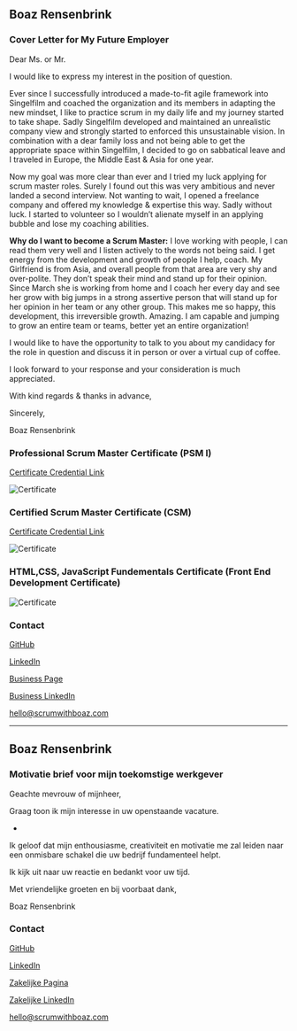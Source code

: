 ## Boaz Rensenbrink

### Cover Letter for My Future Employer

Dear Ms. or Mr.

I would like to express my interest in the position of question.

Ever since I successfully introduced a made-to-fit agile framework into Singelfilm and coached the organization and its members in adapting the new mindset, I like to practice scrum in my daily life and my journey started to take shape. Sadly Singelfilm developed and maintained an unrealistic company view and strongly started to enforced this unsustainable vision. In combination with a dear family loss and not being able to get the appropriate space within Singelfilm, I decided to go on sabbatical leave and I traveled in Europe, the Middle East & Asia for one year. 

Now my goal was more clear than ever and I tried my luck applying for scrum master roles. Surely I found out this was very ambitious and never landed a second interview.
Not wanting to wait, I opened a freelance company and offered my knowledge & expertise this way. Sadly without luck. I started to volunteer so I wouldn’t alienate myself in an applying bubble and lose my coaching abilities.

**Why do I want to become a Scrum Master:**
I love working with people, I can read them very well and I listen actively to the words not being said. I get energy from the development and growth of people I help, coach. My Girlfriend is from Asia, and overall people from that area are very shy and over-polite. They don’t speak their mind and stand up for their opinion. Since March she is working from home and I coach her every day and see her grow with big jumps in a strong assertive person that will stand up for her opinion in her team or any other group. This makes me so happy, this development, this irreversible growth. Amazing.
I am capable and jumping to grow an entire team or teams, better yet an entire organization!

I would like to have the opportunity to talk to you about my candidacy for the role in question and discuss it in person or over a virtual cup of coffee.

I look forward to your response and your consideration is much appreciated.

With kind regards & thanks in advance,

Sincerely,

Boaz Rensenbrink

### Professional Scrum Master Certificate  (PSM I)
[Certificate Credential Link](https://www.scrum.org/certificates/568374)


![Certificate](PSM.png)

### Certified Scrum Master Certificate  (CSM)
[Certificate Credential Link](https://www.credential.net/cdf72282-aa89-4c81-8e24-120375555c3d)


![Certificate](CSM.png)

### HTML,CSS, JavaScript Fundementals Certificate  (Front End Development Certificate)

![Certificate](FED.png)


### Contact

[GitHub](https://boaz-rensenbrink.github.io/scrum/)

[LinkedIn](https://www.linkedin.com/in/boaz-rensenbrink/) 

[Business Page](https://scrumwithboaz.com/)

[Business LinkedIn](https://www.linkedin.com/company/umbrellaconsult/about)

[hello@scrumwithboaz.com](https://scrumwithboaz.com)




----------------------------------------------------


## Boaz Rensenbrink

### Motivatie brief voor mijn toekomstige werkgever

Geachte mevrouw of mijnheer,

Graag toon ik mijn interesse in uw openstaande vacature.

-
Ik geloof dat mijn enthousiasme, creativiteit en motivatie me zal leiden naar een onmisbare schakel die uw bedrijf fundamenteel helpt. 




Ik kijk uit naar uw reactie en bedankt voor uw tijd. 


Met vriendelijke groeten en bij voorbaat dank, 


Boaz Rensenbrink

### Contact

[GitHub](https://boaz-rensenbrink.github.io/scrum/)

[LinkedIn](https://www.linkedin.com/in/boaz-rensenbrink/) 

[Zakelijke Pagina](https://scrumwithboaz.com/)

[Zakelijke LinkedIn](https://www.linkedin.com/company/umbrellaconsult/about)

[hello@scrumwithboaz.com](https://scrumwithboaz.com)


